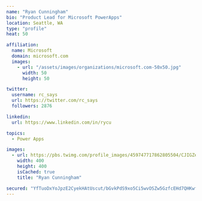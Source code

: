 ```yaml
---
name: "Ryan Cunningham"
bio: "Product Lead for Microsoft PowerApps"
location: Seattle, WA
type: "profile"
heat: 50

affiliation:
  name: Microsoft
  domain: microsoft.com
  images:
    - url: "/assets/images/organizations/microsoft.com-50x50.jpg"
      width: 50
      height: 50

twitter:
  username: rc_says
  url: https://twitter.com/rc_says
  followers: 2876

linkedin:
  url: https://www.linkedin.com/in/rycu

topics:
  - Power Apps

images:
  - url: https://pbs.twimg.com/profile_images/459747717862805504/CJIGZejd_400x400.png
    width: 400
    height: 400
    isCached: true
    title: "Ryan Cunningham"

secured: "YfTuoDxYoJpzE2CyekHAtUscut/bGvkPdS9xo5Ci5wvOSZw5GzfcEHd7QHKwf2QmWLRAHhfR1F2wcR6YndDoF+9yWrPIoaJ79XD/u9WoMknu7CSdLyHOvCqMdJzMh3UWwue3bltkaiNPi4Cs/W9+ZHNVdpk9Gwum5vihywjKReSVup50Ji8YsNnT1ACtYPPqX8qQH3Se4NFevS0eMpu+cyCITkEUTBZJMBXQeRSOWmXmmOh/DPltXvGwGkCco1swnuH9i3wGW/nYhhOEV+Z4SRZRvVk8/5ON7Kg37UEr0227S43hEzvC2JSuopM0Gb0hlSynfz7uZrvdG4fAmY7xiNHte2dyJZJlyPf23cuP0lhQN+ra+ln27mjv8NhS2ZFYTaMPoLAZ4g9nOggzBHAUBKNu6rT+aBmce/e5veK6iXc=;eyqUPFjK4B6JOlMPunNn9Q=="
---
```


